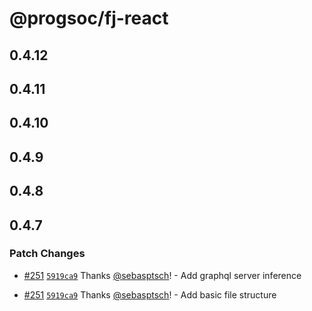 # @progsoc/fj-react

## 0.4.12

## 0.4.11

## 0.4.10

## 0.4.9

## 0.4.8

## 0.4.7

### Patch Changes

- [#251](https://github.com/ProgSoc/FuzzJudge/pull/251) [`5919ca9`](https://github.com/ProgSoc/FuzzJudge/commit/5919ca9e093ffe0108a85b96475159889432173e) Thanks [@sebasptsch](https://github.com/sebasptsch)! - Add graphql server inference

- [#251](https://github.com/ProgSoc/FuzzJudge/pull/251) [`5919ca9`](https://github.com/ProgSoc/FuzzJudge/commit/5919ca9e093ffe0108a85b96475159889432173e) Thanks [@sebasptsch](https://github.com/sebasptsch)! - Add basic file structure
